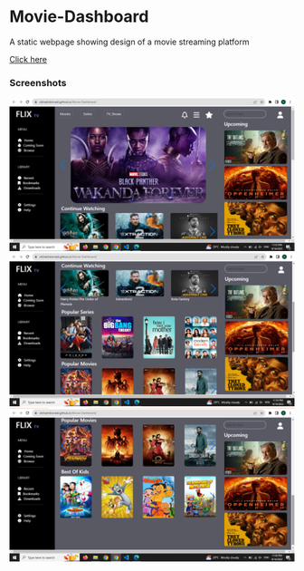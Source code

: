 # Movie-Dashboard
A static webpage showing design of a movie streaming platform

[Click here](https://vibhashdwivedi.github.io/Movie-Dashboard/)

### Screenshots
![](https://github.com/VibhashDwivedi/Movie-Dashboard/blob/main/Screenshots/first.png?raw=true)
<br>
![](https://github.com/VibhashDwivedi/Movie-Dashboard/blob/main/Screenshots/second.png?raw=true)
<br>
![](https://github.com/VibhashDwivedi/Movie-Dashboard/blob/main/Screenshots/third.png?raw=true)
